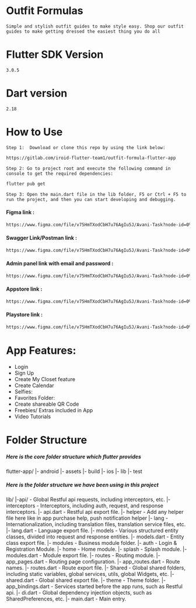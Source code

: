 # Outfit Formulas
``
Simple and stylish outfit guides to make style easy. Shop our outfit  guides to make getting dressed the easiest thing you do all
``

# Flutter SDK Version
``
3.0.5
``

# Dart version
``
2.18
``
# How to Use
``
Step 1: 
Download or clone this repo by using the link below:
``

```sh
https://gitlab.com/iroid-flutter-team1/outfit-formula-flutter-app
```

``
Step 2: Go to project root and execute the following command in console to get the required dependencies:
``
```sh
flutter pub get 
```

``
Step 3: Open the main.dart file in the lib folder, F5 or Ctrl + F5 to run the project, and then you can start developing and debugging.
``

#### Figma link : 
```sh
https://www.figma.com/file/v75HmTXodCbH7u76AgIu5J/Avani-Task?node-id=0%3A1&t=Acpz4hIVcJcVvcqR-0
```
#### Swagger Link/Postman link :
```sh
https://www.figma.com/file/v75HmTXodCbH7u76AgIu5J/Avani-Task?node-id=0%3A1&t=Acpz4hIVcJcVvcqR-0
```
#### Admin panel link with email and password :
```sh
https://www.figma.com/file/v75HmTXodCbH7u76AgIu5J/Avani-Task?node-id=0%3A1&t=Acpz4hIVcJcVvcqR-0
```
#### Appstore link : 
```sh
https://www.figma.com/file/v75HmTXodCbH7u76AgIu5J/Avani-Task?node-id=0%3A1&t=Acpz4hIVcJcVvcqR-0
```
#### Playstore link : 
```sh
https://www.figma.com/file/v75HmTXodCbH7u76AgIu5J/Avani-Task?node-id=0%3A1&t=Acpz4hIVcJcVvcqR-0
```

# App Features:
- Login
- Sign Up
- Create My Closet feature
- Create Calendar
- Selfies:
- Favorites Folder:
- Create shareable QR Code
- Freebies/ Extras included in App
- Video Tutorials

# Folder Structure
##### Here is the core folder structure which flutter provides
flutter-app/
|- android
|- assets
|- build
|- ios
|- lib
|- test


##### Here is the folder structure we have been using in this project
lib/
|-api/ - Global Restful api requests, including interceptors, etc.
   |- interceptors - Interceptors, including auth, request, and response interceptors.
   |- api.dart - Restful api export file.
|- helper - Add any helper file here like in app purchase help, push notification         helper
|- lang - Internationalization, including translation files, translation service files, etc.
   |- lang.dart - Language export file.
|- models - Various structured entity classes, divided into request and response entities.
   |- models.dart - Entity class export file.
|- modules - Business module folder.
   |- auth - Login & Registration Module.
   |- home - Home module.
   |- splash - Splash module.
   |- modules.dart - Module export file.
|- routes - Routing module.
   |- app_pages.dart - Routing page configuration.
   |- app_routes.dart - Route names.
   |- routes.dart - Route export file.
|- Shared - Global shared folders, including static variables, global services, utils, global Widgets, etc.
   |- shared.dart - Global shared export file.
|- theme - Theme folder.
|- app_bindings.dart - Services started before the app runs, such as Restful api.
|- di.dart - Global dependency injection objects, such as SharedPreferences, etc.
|- main.dart - Main entry.
